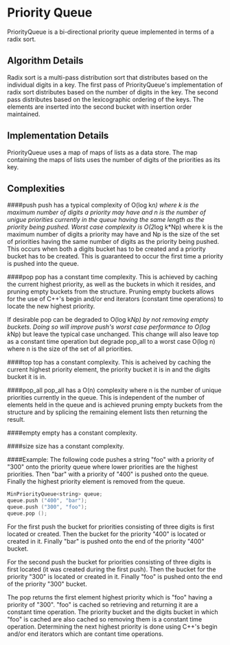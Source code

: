 Priority Queue
==============
PriorityQueue is a bi-directional priority queue implemented in
terms of a radix sort. 

Algorithm Details
-----------------
Radix sort is a multi-pass distribution sort that distributes based
on the individual digits in a key. The first pass of PriorityQueue's
implementation of radix sort distributes based on the number of
digits in the key. The second pass distributes based on the
lexicographic ordering of the keys. The elements are inserted into
the second bucket with insertion order maintained.

Implementation Details
----------------------

PriorityQueue uses a map of maps of lists as a data store. The
map containing the maps of lists uses the number of digits of the
priorities as its key. 

Complexities 
------------

####push
push has a typical complexity of O(log k*n) where k is the maximum
number of digits a priority may have and n is the number of unigue 
priorities currently in the queue having the same length as the
priority being pushed. Worst case complexity is O(2*log k*Np) where
k is the maximum number of digits a priority may have and Np is the
size of the set of priorities having the same number of digits as
the priority being pushed. This occurs when both a digits bucket
has to be created and a priority bucket has to be created. This is 
guaranteed to occur the first time a priority is pushed into the
queue.

####pop
pop has a constant time complexity. This is achieved by caching the
current highest priority, as well as the buckets in which it resides,
and pruning empty buckets from the structure. Pruning empty buckets
allows for the use of C++'s begin and/or end iterators (constant
time operations) to locate the new highest priority.

If desirable pop can be degraded to O(log k*Np) by not removing empty
buckets. Doing so will improve push's worst case performance to
O(log k*Np) but leave the typical case unchanged. This change will
also leave top as a constant time operation but degrade pop_all to a
worst case O(log n) where n is the size of the set of all priorities.

####top
top has a constant complexity. This is acheived by caching the current
highest priority element, the priority bucket it is in and the digits
bucket it is in.

####pop_all
pop_all has a O(n) complexity where n is the number of unique
priorities currently in the queue. This is independent of the number
of elements held in the queue and is achieved pruning empty buckets
from the structure and by splicing the remaining element lists then
returning the result.

####empty
empty has a constant complexity.

####size
size has a constant complexity.

####Example:
The following code pushes a string "foo" with a priority of "300"
onto the priority queue where lower priorities are the highest
priorities. Then "bar" with a priority of "400" is pushed onto the
queue. Finally the highest priority element is removed from the queue.

```c++
MinPriorityQueue<string> queue;  
queue.push ("400", "bar");
queue.push ("300", "foo");
queue.pop ();
```

For the first push the bucket for priorities consisting of three
digits is first located or created. Then the bucket for the priority
"400" is located or created in it. Finally "bar" is pushed onto the
end of the priority "400" bucket.

For the second push the bucket for priorities consisting of three
digits is first located (it was created during the first push). Then
the bucket for the priority "300" is located or created in it. Finally
"foo" is pushed onto the end of the priority "300" bucket.

The pop returns the first element highest priority which is "foo"
having a priority of "300". "foo" is cached so retrieving and
returning it are a constant time operation. The priority bucket and
the digits bucket in which "foo" is cached are also cached so removing
them is a constant time operation. Determining the next highest
priority is done using C++'s begin and/or end iterators which are
contant time operations.

